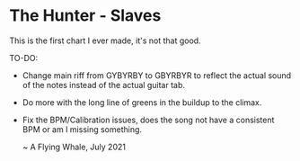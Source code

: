 # The Hunter - Slaves

This is the first chart I ever made, it's not that good.

TO-DO:
- Change main riff from GYBYRBY to GBYRBYR to reflect the actual sound of the notes instead of the actual guitar tab.
- Do more with the long line of greens in the buildup to the climax. 
- Fix the BPM/Calibration issues, does the song not have a consistent BPM or am I missing something.

    ~ A Flying Whale, July 2021